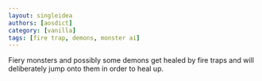 ```yaml
---
layout: singleidea
authors: [aosdict]
category: [vanilla]
tags: [fire trap, demons, monster ai]
---
```

Fiery monsters and possibly some demons get healed by fire traps and will deliberately jump onto them in order to heal up.
